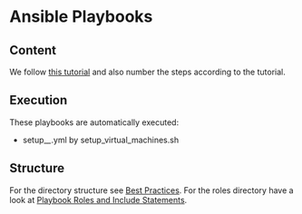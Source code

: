Ansible Playbooks
=================

Content
-------

We follow [this tutorial](http://docs.openstack.org/kilo/install-guide/install/apt/content/ch_basic_environment.html) and also number the steps according to the tutorial.


Execution
---------

These playbooks are automatically executed:

- setup_*_*.yml by setup_virtual_machines.sh

Structure
---------

For the directory structure see [Best Practices](https://docs.ansible.com/playbooks_best_practices.html).
For the roles directory have a look at [Playbook Roles and Include Statements](https://docs.ansible.com/playbooks_roles.html).
